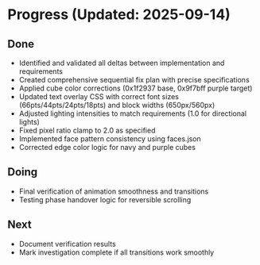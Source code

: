 # Progress (Updated: 2025-09-14)

## Done

- Identified and validated all deltas between implementation and requirements
- Created comprehensive sequential fix plan with precise specifications
- Applied cube color corrections (0x1f2937 base, 0x9f7bff purple target)
- Updated text overlay CSS with correct font sizes (66pts/44pts/24pts/18pts) and block widths (650px/560px)
- Adjusted lighting intensities to match requirements (1.0 for directional lights)
- Fixed pixel ratio clamp to 2.0 as specified
- Implemented face pattern consistency using faces.json
- Corrected edge color logic for navy and purple cubes

## Doing

- Final verification of animation smoothness and transitions
- Testing phase handover logic for reversible scrolling

## Next

- Document verification results
- Mark investigation complete if all transitions work smoothly
